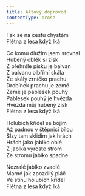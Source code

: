 ```yaml
---
title: Altový doprovod
contentType: prose
---
```


<section>

Tak se na cestu chystám  
Flétna z lesa když lká

Co komu dlužím jsem srovnal  
Hubený oblék si zisk  
Z přehršle písku je balvan  
Z balvanu olbřímí skála  
Ze skály zrníčko prachu  
Drobínek prachu je země  
Země je pablesek pouhý  
Pablesek pouhý je hvězda  
Hvězda můj hubený zisk  
Flétna z lesa když lká

Holubích křídel se bojím  
Až padnou v štěpnici bílou  
Slzy tam sklidím jak hrách  
Hrách jako jablko oblé  
Z jablka vyroste strom  
Ze stromu jablko spadne  

Nezralé jablko zvadlé  
Marné jak zpozdilý pláč  
Ve stínu holubích křídel  
Flétna z lesa když lká

</section>
